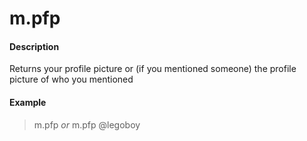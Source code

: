 # m.pfp

#### Description

Returns your profile picture or (if you mentioned someone) the profile picture of who you mentioned

#### Example

> m.pfp *or* m.pfp @legoboy 
